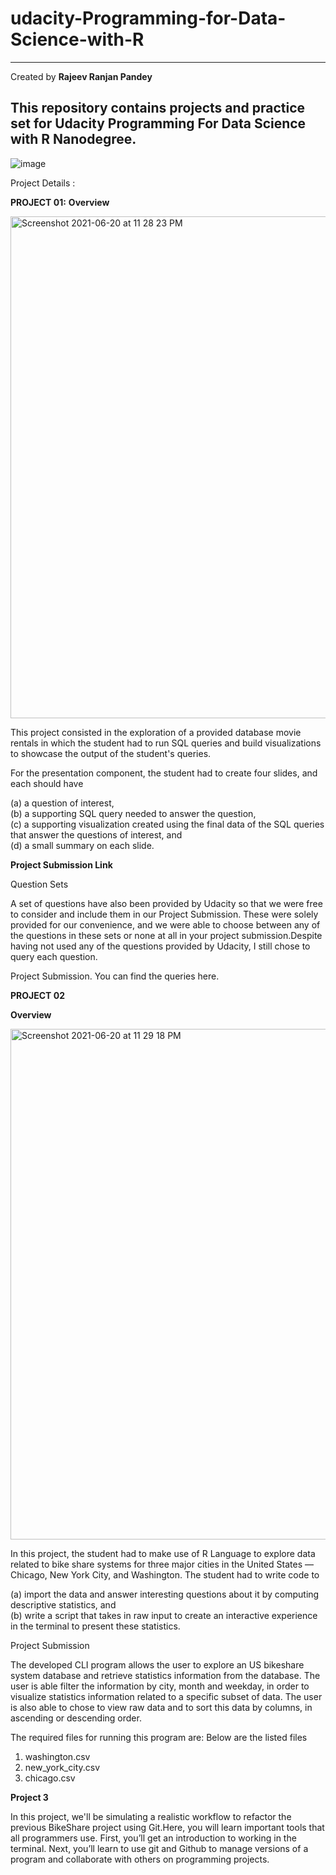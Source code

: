 # udacity-Programming-for-Data-Science-with-R

---

Created by **Rajeev Ranjan Pandey**

## This repository contains projects and practice set for Udacity Programming For Data Science with R Nanodegree.

![image](https://user-images.githubusercontent.com/48150581/122675477-31178e80-d20c-11eb-9c93-66a9814c5f16.png)

Project Details :

**PROJECT 01:**
**Overview**

<img width="803" alt="Screenshot 2021-06-20 at 11 28 23 PM" src="https://user-images.githubusercontent.com/48150581/122679881-37633600-d21f-11eb-98a7-f2e14ac5696c.png">

This project consisted in the exploration of a provided database movie rentals in which the student had to run SQL queries and build visualizations to showcase the output of the student's queries.

For the presentation component, the student had to create four slides, and each should have

(a) a question of interest, <br/>
(b) a supporting SQL query needed to answer the question, <br/>
(c) a supporting visualization created using the final data of the SQL queries that answer the questions of interest, and <br/>
(d) a small summary on each slide.<br/>

**Project Submission Link**

Question Sets

A set of questions have also been provided by Udacity so that we were free to consider and include them in our Project Submission. These were solely provided for our convenience, and we were able to choose between any of the questions in these sets or none at all in your project submission.Despite having not used any of the questions provided by Udacity, I still chose to query each question.

Project Submission. You can find the queries here.

**PROJECT 02** <br/>

**Overview**

<img width="817" alt="Screenshot 2021-06-20 at 11 29 18 PM" src="https://user-images.githubusercontent.com/48150581/122679905-582b8b80-d21f-11eb-936b-c8f187ce4e0c.png">

In this project, the student had to make use of R Language to explore data related to bike share systems for three major cities in the United States — Chicago, New York City, and Washington. The student had to write code to <br/>

(a) import the data and answer interesting questions about it by computing descriptive statistics, and <br/>
(b) write a script that takes in raw input to create an interactive experience in the terminal to present these statistics.<br/>

Project Submission

The developed CLI program allows the user to explore an US bikeshare system database and retrieve statistics information from the database. The user is able filter the information by city, month and weekday, in order to visualize statistics information related to a specific subset of data. The user is also able to chose to view raw data and to sort this data by columns, in ascending or descending order.

The required files for running this program are:
Below are the listed files

1. washington.csv <br/>
2. new_york_city.csv <br/>
3. chicago.csv <br/>

**Project 3**

In this project, we'll be simulating a realistic workflow to refactor the previous BikeShare project using Git.Here, you will learn important tools that all programmers
use. First, you’ll get an introduction to working in the terminal. Next,
you’ll learn to use git and Github to manage versions of a program
and collaborate with others on programming projects.
